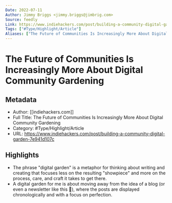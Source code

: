 ```yaml
---
Date: 2022-07-11
Author: Jimmy Briggs <jimmy.briggs@jimbrig.com>
Source: feedly
Link: https://www.indiehackers.com/post/building-a-community-digital-garden-7e941d107c
Tags: ["#Type/Highlight/Article"]
Aliases: ["The Future of Communities Is Increasingly More About Digital Community Gardening", "The Future of Communities Is Increasingly More About Digital Community Gardening"]
---
```

# The Future of Communities Is Increasingly More About Digital Community Gardening

## Metadata
- Author: [[indiehackers.com]]
- Full Title: The Future of Communities Is Increasingly More About Digital Community Gardening
- Category: #Type/Highlight/Article
- URL: https://www.indiehackers.com/post/building-a-community-digital-garden-7e941d107c

## Highlights
- The phrase "digital garden" is a metaphor for thinking about writing and creating that focuses less on the resulting "showpiece" and more on the process, care, and craft it takes to get there.
- A digital garden for me is about moving away from the idea of a blog (or even a newsletter like this 😬), where the posts are displayed chronologically and with a focus on perfection.
